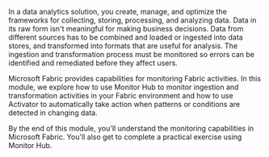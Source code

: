 In a data analytics solution, you create, manage, and optimize the frameworks for collecting, storing, processing, and analyzing data. Data in its raw form isn't meaningful for making business decisions. Data from different sources has to be combined and loaded or ingested into data stores, and transformed into formats that are useful for analysis. The ingestion and transformation process must be monitored so errors can be identified and remediated before they affect users.

Microsoft Fabric provides capabilities for monitoring Fabric activities. In this module, we explore how to use Monitor Hub to monitor ingestion and transformation activities in your Fabric environment and how to use Activator to automatically take action when patterns or conditions are detected in changing data.

By the end of this module, you'll understand the monitoring capabilities in Microsoft Fabric. You'll also get to complete a practical exercise using Monitor Hub.